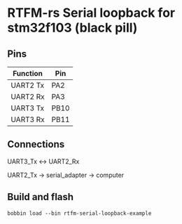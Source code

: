 # RTFM-rs Serial loopback for stm32f103 (black pill)

## Pins

| Function | Pin |
|---|---|
| UART2 Tx | PA2 |
| UART2 Rx | PA3 |
| UART3 Tx | PB10 |
| UART3 Rx | PB11 |

## Connections

UART3_Tx <-> UART2_Rx

UART2_Tx -> serial_adapter -> computer

## Build and flash

```console
bobbin load --bin rtfm-serial-loopback-example
```